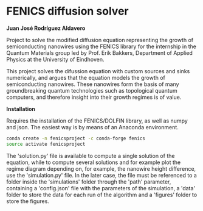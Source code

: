 # FENICS diffusion solver

**Juan José Rodríguez Aldavero**

Project to solve the modified diffusion equation representing the growth of semiconducting nanowires using the FENICS library for the internship in the Quantum Materials group led by Prof. Erik Bakkers, Department of Applied Physics at the University of Eindhoven.

This project solves the difussion equation with custom sources and sinks numerically, and argues that the equation models the growth of semiconducting nanowires. These nanowires form the basis of many groundbreaking quantum technologies such as topological quantum computers, and therefore insight into their growth regimes is of value.

**Installation**

Requires the installation of the FENICS/DOLFIN library, as well as numpy and json. The easiest way is by means of an Anaconda environment.

```bash
conda create -n fenicsproject -c conda-forge fenics
source activate fenicsproject
```

The 'solution.py' file is available to compute a single solution of the equation, while to compute several solutions and for example plot the regime diagram depending on, for example, the nanowire height difference, use the 'simulation.py' file. In the later case, the file must be referenced to a folder inside the 'simulations' folder through the 'path' parameter, containing a 'config.json' file with the parameters of the simulation, a 'data' folder to store the data for each run of the algorithm and a 'figures' folder to store the figures.
